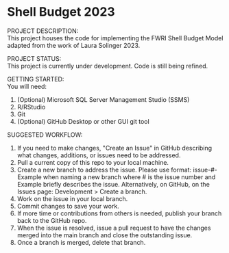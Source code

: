 # Shell Budget 2023

PROJECT DESCRIPTION:  
This project houses the code for implementing the FWRI Shell Budget Model adapted from the work of Laura Solinger 2023.

PROJECT STATUS:  
This project is currently under development. Code is still being refined.

GETTING STARTED:  
You will need:
1. (Optional) Microsoft SQL Server Management Studio (SSMS) 
2. R/RStudio
3. Git 
4. (Optional) GitHub Desktop or other GUI git tool

SUGGESTED WORKFLOW:
1. If you need to make changes, "Create an Issue" in GitHub describing what changes, additions, or issues need to be addressed.
2. Pull a current copy of this repo to your local machine.
3. Create a new branch to address the issue. Please use format: issue-#-Example when naming a new branch where # is the issue number and Example briefly describes the issue. Alternatively, on GitHub, on the Issues page: Development > Create a branch. 
4. Work on the issue in your local branch.
5. Commit changes to save your work.
6. If more time or contributions from others is needed, publish your branch back to the GitHub repo.
7. When the issue is resolved, issue a pull request to have the changes merged into the main branch and close the outstanding issue.
8. Once a branch is merged, delete that branch.

